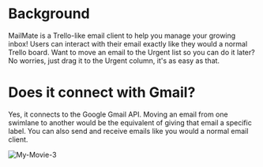 # Background
MailMate is a Trello-like email client to help you manage your growing inbox! Users can interact with their email exactly like they would a normal Trello board. Want to move an email to the Urgent list so you can do it later? No worries, just drag it to the Urgent column, it's as easy as that.

# Does it connect with Gmail?
Yes, it connects to the Google Gmail API. Moving an email from one swimlane to another would be the equivalent of giving that email a specific label. You can also send and receive emails like you would a normal email client.

![My-Movie-3](https://user-images.githubusercontent.com/18642522/198120445-bac4bf2a-3296-4f09-b37d-3de6cd317741.gif)
